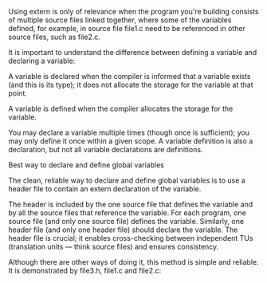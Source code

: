 Using extern is only of relevance when the program you're building consists of multiple source files linked together, where some of the variables defined, for example, in source file file1.c need to be referenced in other source files, such as file2.c.



It is important to understand the difference between defining a variable and declaring a variable:



A variable is declared when the compiler is informed that a variable exists (and this is its type); it does not allocate the storage for the variable at that point.



A variable is defined when the compiler allocates the storage for the variable.



You may declare a variable multiple times (though once is sufficient); you may only define it once within a given scope. A variable definition is also a declaration, but not all variable declarations are definitions.



Best way to declare and define global variables

The clean, reliable way to declare and define global variables is to use a header file to contain an extern declaration of the variable.



The header is included by the one source file that defines the variable and by all the source files that reference the variable. For each program, one source file (and only one source file) defines the variable. Similarly, one header file (and only one header file) should declare the variable. The header file is crucial; it enables cross-checking between independent TUs (translation units — think source files) and ensures consistency.



Although there are other ways of doing it, this method is simple and reliable. It is demonstrated by file3.h, file1.c and file2.c:

